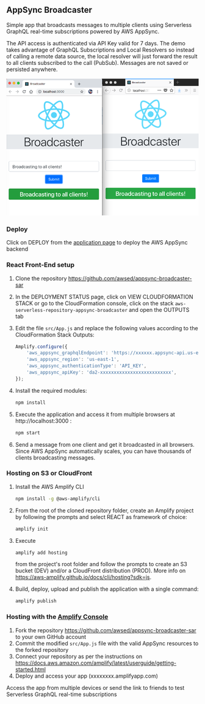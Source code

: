 ## AppSync Broadcaster

Simple app that broadcasts messages to multiple clients using Serverless GraphQL real-time subscriptions powered by AWS AppSync.

The API access is authenticated via API Key valid for 7 days. The demo takes advantage of GraphQL Subscriptions and Local Resolvers so instead of calling a remote data source, the local resolver will just forward the result to all clients subscribed to the call (PubSub). Messages are not saved or persisted anywhere.

![Screnshot](/media/broadcaster.png)

### Deploy

Click on DEPLOY from the [application page](https://serverlessrepo.aws.amazon.com/#/applications/arn:aws:serverlessrepo:us-east-1:244958302947:applications~appsync-broadcaster) to deploy the AWS AppSync backend


### React Front-End setup

1. Clone the repository https://github.com/awsed/appsync-broadcaster-sar 
2. In the DEPLOYMENT STATUS page, click on VIEW CLOUDFORMATION STACK or go to the CloudFormation console, click on the stack `aws-serverless-repository-appsync-broadcaster` and open the OUTPUTS tab
3. Edit the file `src/App.js` and replace the following values according to the CloudFormation Stack Outputs:

    ```javascript
    Amplify.configure({
        'aws_appsync_graphqlEndpoint': 'https://xxxxxx.appsync-api.us-east-1.amazonaws.com/graphql',
        'aws_appsync_region': 'us-east-1',
        'aws_appsync_authenticationType': 'API_KEY',
        'aws_appsync_apiKey': 'da2-xxxxxxxxxxxxxxxxxxxxxxxxxx',
    });
    ```
4. Install the required modules:

    ```bash
    npm install
    ```

5. Execute the application and access it from multiple browsers at http://localhost:3000 :

    ```bash
    npm start
    ```

6. Send a message from one client and get it broadcasted in all browsers. Since AWS AppSync automatically scales, you can have thousands of clients broadcasting messages.

### Hosting on S3 or CloudFront

1. Install the AWS Amplify CLI

   ```bash
   npm install -g @aws-amplify/cli
   ```

2. From the root of the cloned repository folder, create an Amplify project by following the prompts and select REACT as framework of choice:

    ```bash
    amplify init
    ```

3. Execute 

    ```bash
    amplify add hosting
    ``` 

    from the project's root folder and follow the prompts to create an S3 bucket (DEV) and/or a CloudFront distribution (PROD). More info on https://aws-amplify.github.io/docs/cli/hosting?sdk=js.

4. Build, deploy, upload and publish the application with a single command:

   ```bash
   amplify publish
   ```

### Hosting with the [Amplify Console](https://aws.amazon.com/amplify/console/)

1. Fork the repository https://github.com/awsed/appsync-broadcaster-sar to your own GitHub account
2. Commit the modified `src/App.js` file with the valid AppSync resources to the forked repository
3. Connect your repository as per the instructions on https://docs.aws.amazon.com/amplify/latest/userguide/getting-started.html
4. Deploy and access your app (xxxxxxxx.amplifyapp.com)

Access the app from multiple devices or send the link to friends to test Serverless GraphQL real-time subscriptions
